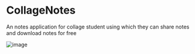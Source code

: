 # CollageNotes
An notes application for collage student using which they can share notes and download notes for free

![image](https://user-images.githubusercontent.com/58363443/190612675-7c40f8e4-3831-434f-b38a-a255dfd4914c.png)
